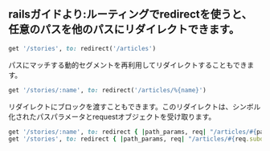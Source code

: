 ## railsガイドより:ルーティングでredirectを使うと、任意のパスを他のパスにリダイレクトできます。

```ruby
get '/stories', to: redirect('/articles')
```

パスにマッチする動的セグメントを再利用してリダイレクトすることもできます。

```ruby
get '/stories/:name', to: redirect('/articles/%{name}')
```

リダイレクトにブロックを渡すこともできます。このリダイレクトは、シンボル化されたパスパラメータとrequestオブジェクトを受け取ります。

```ruby
get '/stories/:name', to: redirect { |path_params, req| "/articles/#{path_params[:name].pluralize}" }
get '/stories', to: redirect { |path_params, req| "/articles/#{req.subdomain}" }
```
